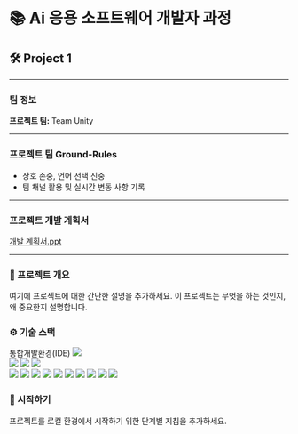 # 📚 Ai 응용 소프트웨어 개발자 과정

## 🛠️ Project 1

---

### 팀 정보
**프로젝트 팀:** Team Unity

---

### 프로젝트 팀 Ground-Rules
- 상호 존중, 언어 선택 신중
- 팀 채널 활용 및 실시간 변동 사항 기록

---

### 프로젝트 개발 계획서
[개발 계획서.ppt](https://www.canva.com/design/DAGNhDwQJpI/iVUgEJCfW-CegUKUjV539g/edit)

---

### 📌 프로젝트 개요
여기에 프로젝트에 대한 간단한 설명을 추가하세요. 이 프로젝트는 무엇을 하는 것인지, 왜 중요한지 설명합니다.

### ⚙️ 기술 스택
<div> 통합개발환경(IDE)
<img src="https://img.shields.io/badge/Eclipse-2C2255?style=for-the-badge&logo=eclipse&logoColor=white">
</div>
<div>
  <img src="https://img.shields.io/badge/HTML5-E34F26?style=for-the-badge&logo=html5&logoColor=white">
  <img src="https://img.shields.io/badge/CSS3-1572B6?style=for-the-badge&logo=css3&logoColor=white">
  <img src="https://img.shields.io/badge/JS-F7DF1E?style=for-the-badge&logo=javascript&logoColor=white">
</div>
<div>
   <img src="https://img.shields.io/badge/MariaDB-003545?style=for-the-badge&logo=mariadb&logoColor=white">
    <img src="https://img.shields.io/badge/github-181717?style=for-the-badge&logo=github&logoColor=white">
   <img src="https://img.shields.io/badge/Python-3776AB?style=for-the-badge&logo=python&logoColor=white">
    <img src="https://img.shields.io/badge/jQuery-0769AD?style=for-the-badge&logo=jquery&logoColor=white">
    <img src="https://img.shields.io/badge/ApacheTomcat-F8DC75?style=for-the-badge&logo=apachetomcat&logoColor=white">
    <img src="https://img.shields.io/badge/scikitlearn-F7931E?style=for-the-badge&logo=scikitlearn&logoColor=white">
    <img src="https://img.shields.io/badge/react-61DAFB?style=for-the-badge&logo=react&logoColor=white">
    <img src="https://img.shields.io/badge/bootstrap-7952B3?style=for-the-badge&logo=bootstrap&logoColor=white">
    <img src="https://img.shields.io/badge/numpy-013243?style=for-the-badge&logo=numpy&logoColor=white">
     <img src="https://img.shields.io/badge/pandas-150458?style=for-the-badge&logo=pandas&logoColor=white">
</div>

### 🚀 시작하기
프로젝트를 로컬 환경에서 시작하기 위한 단계별 지침을 추가하세요.
